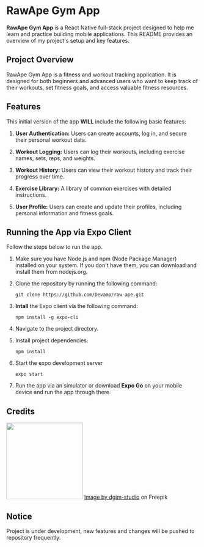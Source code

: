 # RawApe Gym App

**RawApe Gym App** is a React Native full-stack project designed to help me learn and practice building mobile applications. This README provides an overview of my project's setup and key features.

## Project Overview

RawApe Gym App is a fitness and workout tracking application. It is designed for both beginners and advanced users who want to keep track of their workouts, set fitness goals, and access valuable fitness resources.

## Features

This initial version of the app **WILL** include the following basic features:

1. **User Authentication:** Users can create accounts, log in, and secure their personal workout data.

2. **Workout Logging:** Users can log their workouts, including exercise names, sets, reps, and weights.

3. **Workout History:** Users can view their workout history and track their progress over time.

4. **Exercise Library:** A library of common exercises with detailed instructions.

5. **User Profile:** Users can create and update their profiles, including personal information and fitness goals.

## Running the App via Expo Client

Follow the steps below to run the app.

1. Make sure you have Node.js and npm (Node Package Manager) installed on your system. If you don't have them, you can download and install them from nodejs.org.

2. Clone the repository by running the following command:

    ```
    git clone https://github.com/Devamp/raw-ape.git
    ```

3. **Intall** the Expo client via the following command:

    ```
    npm install -g expo-cli
    ```

4. Navigate to the project directory.

5. Install project dependencies:
    ```
    npm install
    ```
6. Start the expo development server

    ```
    expo start
    ```
7. Run the app via an simulator or download **Expo Go** on your mobile device and run the app through there.

## Credits
<img src="https://img.freepik.com/free-vector/gorilla-with-headphones_225004-371.jpg?w=996&t=st=1697841649~exp=1697842249~hmac=c23ea00b2f0009d54df3f6e992464bcd30103280001531e1b7c98ddfe124a954" width="200" height="200">
<a href="https://www.freepik.com/free-vector/gorilla-with-headphones_7985906.htm#query=gorilla%20logo&position=11&from_view=keyword&track=ais">Image by dgim-studio</a> on Freepik

## Notice
Project is under development, new features and changes will be pushed to repository frequently.

